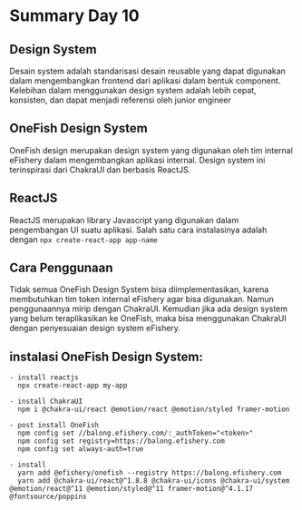 # Summary Day 10

## Design System

Desain system adalah standarisasi desain reusable yang dapat digunakan dalam mengembangkan frontend dari aplikasi dalam bentuk component. Kelebihan dalam menggunakan design system adalah lebih cepat, konsisten, dan dapat menjadi referensi oleh junior engineer

## OneFish Design System

OneFish design merupakan design system yang digunakan oleh tim internal eFishery dalam mengembangkan aplikasi internal. Design system ini terinspirasi dari ChakraUI dan berbasis ReactJS.

## ReactJS

ReactJS merupakan library Javascript yang digunakan dalam pengembangan UI suatu aplikasi. Salah satu cara instalasinya adalah dengan 
```npx create-react-app app-name```

## Cara Penggunaan

Tidak semua OneFish Design System bisa diimplementasikan, karena membutuhkan tim token internal eFishery agar bisa digunakan. Namun penggunaannya mirip dengan ChakraUI. Kemudian jika ada design system yang belum teraplikasikan ke OneFish, maka bisa menggunakan ChakraUI dengan penyesuaian design system eFishery.


## instalasi OneFish Design System:
```
- install reactjs
  npx create-react-app my-app

- install ChakraUI
  npm i @chakra-ui/react @emotion/react @emotion/styled framer-motion

- post install OneFish
  npm config set //balong.efishery.com/:_authToken="<token>"
  npm config set registry=https://balong.efishery.com
  npm config set always-auth=true

- install
  yarn add @efishery/onefish --registry https://balong.efishery.com
  yarn add @chakra-ui/react@^1.8.8 @chakra-ui/icons @chakra-ui/system @emotion/react@^11 @emotion/styled@^11 framer-motion@^4.1.17 @fontsource/poppins
```